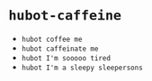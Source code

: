 `hubot-caffeine`
================

- `hubot coffee me`
- `hubot caffeinate me`
- `hubot I'm sooooo tired`
- `hubot I'm a sleepy sleepersons`
